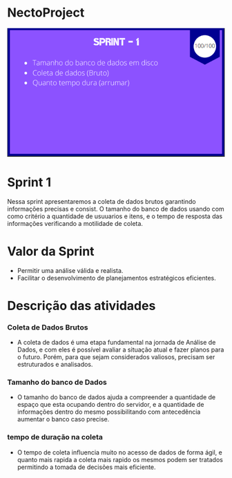 # NectoProject

<p align="left">
  <img src="https://github.com/THeeLooksDatabase/NectoProject/blob/main/docs/sprint1.png" />
</p>

<h1 align="left">Sprint 1</h1>

  Nessa sprint  apresentaremos  a coleta de dados brutos  garantindo  informações  precisas e consist.  O tamanho do banco de dados  usando com como critério a   quantidade de usuuarios e  itens, e  o tempo de resposta das  informações verificando a  motilidade de coleta.

<h1 align="left">Valor da Sprint</h1>

- Permitir uma análise válida e realista.
- Facilitar o desenvolvimento de planejamentos estratégicos eficientes.

<h1 align="left">Descrição das atividades</h1>

### Coleta de Dados Brutos

- A coleta de dados é uma etapa fundamental na jornada de Análise de Dados, e com eles é possível avaliar a situação atual e fazer planos para o futuro. Porém, para que sejam considerados valiosos, precisam ser estruturados e analisados.

### Tamanho do banco de Dados

- O tamanho do banco de dados ajuda a compreender a quantidade de espaço que esta ocupando dentro do servidor, e a quantidade de informações dentro do mesmo possibilitando com antecedência aumentar o banco caso precise.

### tempo de duração na coleta

- O tempo de coleta influencia muito no acesso de dados de forma ágil, e quanto mais rapida a coleta mais rapido os mesmos podem ser tratados permitindo a tomada de decisões mais eficiente.
